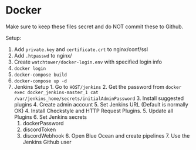 # Docker

Make sure to keep these files secret and do NOT commit these to Github.

Setup:
  1. Add `private.key` and `certificate.crt` to nginx/conf/ssl
  2. Add `.htpasswd` to nginx/
  4. Create `watchtower/docker-login.env` with specified login info
  5. `docker login`
  6. `docker-compose build`
  7. `docker-compose up -d`
  8. Jenkins Setup
    1. Go to `HOST/jenkins`
	2. Get the password from `docker exec docker_jenkins-master_1 cat /var/jenkins_home/secrets/initialAdminPassword`
	3. Install suggested plugins
	4. Create admin account
	5. Set Jenkins URL (Default is normally OK)
	4. Install Checkstyle and HTTP Request Plugins.
	5. Update all Plugins
	6. Set Jenkins secrets
		1. dockerPassword
		2. discordToken
		3. discordWebhook
	6. Open Blue Ocean and create pipelines
	7. Use the Jenkins Github user
